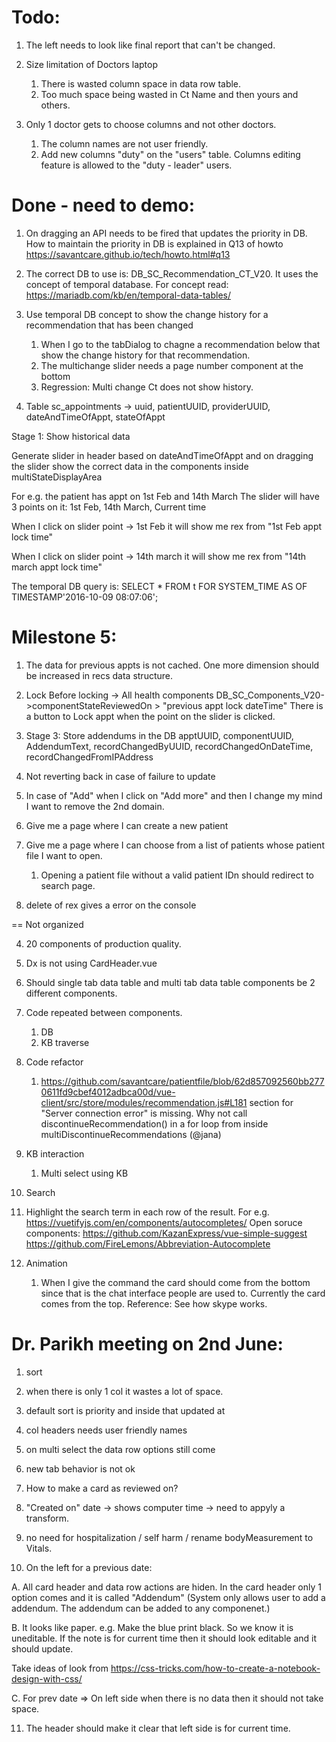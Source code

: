 Todo:
=====
1. The left needs to look like final report that can't be changed.

2. Size limitation of Doctors laptop
    1. There is wasted column space in data row table.
    2. Too much space being wasted in Ct Name and then yours and others.

3. Only 1 doctor gets to choose columns and not other doctors.
   1. The column names are not user friendly.
   2. Add new columns "duty" on the "users" table. Columns editing feature is allowed to the "duty - leader" users.


Done - need to demo:
====================
1. On dragging an API needs to be fired that updates the priority in DB. How to maintain the priority in DB is explained in Q13 of howto https://savantcare.github.io/tech/howto.html#q13

2. The correct DB to use is: DB_SC_Recommendation_CT_V20. It uses the concept of temporal database. For concept read: https://mariadb.com/kb/en/temporal-data-tables/

3. Use temporal DB concept to show the change history for a recommendation that has been changed 
    1. When I go to the tabDialog to chagne a recommendation below that show the change history for that recommendation.
    2. The multichange slider needs a page number component at the bottom
    3. Regression: Multi change Ct does not show history.

4. Table sc_appointments -> uuid, patientUUID, providerUUID, dateAndTimeOfAppt, stateOfAppt

Stage 1: Show historical data

Generate slider in header based on dateAndTimeOfAppt and on dragging the slider show the correct data in the components inside multiStateDisplayArea

For e.g. the patient has appt on 1st Feb and 14th March
The slider will have 3 points on it: 1st Feb, 14th March, Current time

When I click on slider point -> 1st Feb it will show me rex from "1st Feb appt lock time"

When I click on slider point -> 14th march it will show me rex from "14th march appt lock time" 

The temporal DB query is:
SELECT * FROM t FOR SYSTEM_TIME AS OF TIMESTAMP'2016-10-09 08:07:06';

Milestone 5:
============
1. The data for previous appts is not cached. One more dimension should be increased in recs data structure.

2. Lock
Before locking -> All health components DB_SC_Components_V20->componentStateReviewedOn > "previous appt lock dateTime"
There is a button to Lock appt when the point on the slider is clicked.

3. Stage 3: Store addendums in the DB
apptUUID, componentUUID, AddendumText, recordChangedByUUID, recordChangedOnDateTime, recordChangedFromIPAddress

4. Not reverting back in case of failure to update

5. In case of "Add" when I click on "Add more" and then I change my mind I want to remove the 2nd domain.

6. Give me a page where I can create a new patient 

7. Give me a page where I can choose from a list of patients whose patient file I want to open.
   1. Opening a patient file without a valid patient IDn should redirect to search page.

8. delete of rex gives a error on the console




== Not organized


4. 20 components of production quality.

5. Dx is not using CardHeader.vue




6. Should single tab data table and multi tab data table components be 2 different components.

7. Code repeated between components.
   1. DB  
   2. KB traverse

8. Code refactor

   1. https://github.com/savantcare/patientfile/blob/62d857092560bb2770611fd9cbef4012adbca00d/vue-client/src/store/modules/recommendation.js#L181 section for "Server connection error" is missing. Why not call discontinueRecommendation() in a for loop from inside multiDiscontinueRecommendations (@jana)

9. KB interaction
   1. Multi select using KB

10. Search 
   1. Highlight the search term in each row of the result. For e.g. https://vuetifyjs.com/en/components/autocompletes/
   Open soruce components: <vue-simple-suggest> https://github.com/KazanExpress/vue-simple-suggest
                           https://github.com/FireLemons/Abbreviation-Autocomplete

11. Animation
    1. When I give the command the card should come from the bottom since that is the chat interface people are used to. Currently the card comes from the top. Reference: See how skype works.









Dr. Parikh meeting on 2nd June:
===============================
1. sort
2. when there is only 1 col it wastes a lot of space.
3. default sort is priority and inside that updated at
4. col headers needs user friendly names
5. on multi select the data row options still come
6. new tab behavior is not ok
7. How to make a card as reviewed on?
8. "Created on" date -> shows computer time -> need to appyly a transform.
9. no need for hospitalization / self harm / rename bodyMeasurement to Vitals.


10. On the left for a previous date:

A. All card header and data row actions are hiden. In the card header only 1 option comes and it is called "Addendum"
(System only allows user to add a addendum. The addendum can be added to any componenet.)

B. It looks like paper. 
  e.g. Make the blue print black. So we know it is uneditable. If the note is for current time then it should look editable and it should update.

Take ideas of look from https://css-tricks.com/how-to-create-a-notebook-design-with-css/

C. For prev date => On left side when there is no data then it should not take space.

11. The header should make it clear that left side is for current time.

